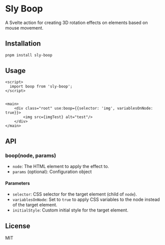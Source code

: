 # Sly Boop

A Svelte action for creating 3D rotation effects on elements based on mouse movement.

## Installation

```bash
pnpm install sly-boop
```

## Usage

```svelte
<script>
  import boop from 'sly-boop';
</script>


<main>
    <div class="root" use:boop={{selector: 'img', variablesOnNode: true}}>
        <img src={imgTest} alt="test"/>
    </div>
</main>
```

## API

### boop(node, params)

- `node`: The HTML element to apply the effect to.
- `params` (optional): Configuration object

#### Parameters

- `selector`: CSS selector for the target element (child of `node`).
- `variablesOnNode`: Set to `true` to apply CSS variables to the node instead of the target element.
- `initialStyle`: Custom initial style for the target element.

## License

MIT
